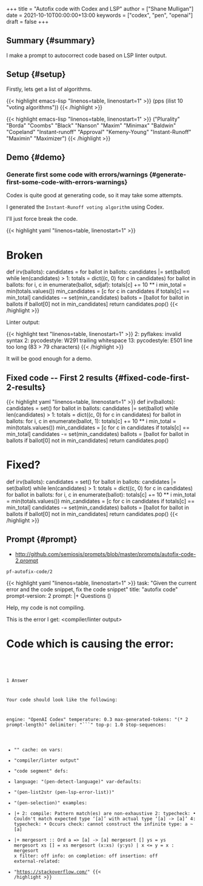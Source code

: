 +++
title = "Autofix code with Codex and LSP"
author = ["Shane Mulligan"]
date = 2021-10-10T00:00:00+13:00
keywords = ["codex", "pen", "openai"]
draft = false
+++

## Summary {#summary}

I make a prompt to autocorrect code based on
LSP linter output.


## Setup {#setup}

Firstly, lets get a list of algorithms.

{{< highlight emacs-lisp "linenos=table, linenostart=1" >}}
(pps (ilist 10 "voting algorithms"))
{{< /highlight >}}

{{< highlight emacs-lisp "linenos=table, linenostart=1" >}}
("Plurality"
 "Borda"
 "Coombs"
 "Black"
 "Nanson"
 "Maxim"
 "Minimax"
 "Baldwin"
 "Copeland"
 "Instant-runoff"
 "Approval"
 "Kemeny-Young"
 "Instant-Runoff"
 "Maximin"
 "Maximizer")
{{< /highlight >}}


## Demo {#demo}

<!-- Play on asciinema.com -->
<!-- <a title="asciinema recording" href="https://asciinema.org/a/FDnoqe5MgQ3ctjVylKSEbVm3U" target="_blank"><img alt="asciinema recording" src="https://asciinema.org/a/FDnoqe5MgQ3ctjVylKSEbVm3U.svg" /></a> -->
<!-- Play on the blog -->
<script src="https://asciinema.org/a/FDnoqe5MgQ3ctjVylKSEbVm3U.js" id="asciicast-FDnoqe5MgQ3ctjVylKSEbVm3U" async></script>


### Generate first some code with errors/warnings {#generate-first-some-code-with-errors-warnings}

Codex is quite good at generating code, so it
may take some attempts.

I generated the `Instant-Runoff voting algorithm` using Codex.

I'll just force break the code.

{{< highlight yaml "linenos=table, linenostart=1" >}}
# Broken
def irv(ballots):
    candidates =
    for ballot in ballots:
        candidates |= set(ballot)
    while len(candidates) > 1:
        totals = dict((c, 0) for c in candidates)
        for ballot in ballots:
            for i, c in enumerate(ballot, sdjaf):
                totals[c] += 10 ** i
        min_total = min(totals.values())
        min_candidates = [c for c in candidates if totals[c] == min_total]
        candidates -= set(min_candidates)
        ballots = [ballot for ballot in ballots if ballot[0] not in min_candidates]
    return candidates.pop()
{{< /highlight >}}

Linter output:

{{< highlight text "linenos=table, linenostart=1" >}}
2: pyflakes: invalid syntax
2: pycodestyle: W291 trailing whitespace
13: pycodestyle: E501 line too long (83 > 79 characters)
{{< /highlight >}}

It will be good enough for a demo.


## Fixed code -- First 2 results {#fixed-code-first-2-results}

{{< highlight yaml "linenos=table, linenostart=1" >}}
def irv(ballots):
    candidates = set()
    for ballot in ballots:
        candidates |= set(ballot)
    while len(candidates) > 1:
        totals = dict((c, 0) for c in candidates)
        for ballot in ballots:
            for i, c in enumerate(ballot, 1):
                totals[c] += 10 ** i
        min_total = min(totals.values())
        min_candidates = [c for c in candidates if totals[c] == min_total]
        candidates -= set(min_candidates)
        ballots = [ballot for ballot in ballots if ballot[0] not in min_candidates]
    return candidates.pop()


# Fixed?
def irv(ballots):
    candidates = set()
    for ballot in ballots:
        candidates |= set(ballot)
    while len(candidates) > 1:
        totals = dict((c, 0) for c in candidates)
        for ballot in ballots:
            for i, c in enumerate(ballot):
                totals[c] += 10 ** i
        min_total = min(totals.values())
        min_candidates = [c for c in candidates if totals[c] == min_total]
        candidates -= set(min_candidates)
        ballots = [ballot for ballot in ballots if ballot[0] not in min_candidates]
    return candidates.pop()
{{< /highlight >}}


## Prompt {#prompt}

-   <http://github.com/semiosis/prompts/blob/master/prompts/autofix-code-2.prompt>

`pf-autofix-code/2`

{{< highlight yaml "linenos=table, linenostart=1" >}}
task: "Given the current error and the code snippet, fix the code snippet"
title: "autofix code"
prompt-version: 2
prompt: |+
  Questions (<language>)

  Help, my code is not compiling.

  This is the error I get:
  <delim>
  <compiler/linter output>
  <delim>

  # Code which is causing the error:
  <delim>
  <code segment>
  <delim>

  1 Answer

  Your code should look like the following:
  <delim>

engine: "OpenAI Codex"
temperature: 0.3
max-generated-tokens: "(* 2 prompt-length)"
delimiter: "```"
top-p: 1.0
stop-sequences:
- "<delim>"
cache: on
vars:
- "compiler/linter output"
- "code segment"
defs:
- language: "(pen-detect-language)"
var-defaults:
- "(pen-list2str (pen-lsp-error-list))"
- "(pen-selection)"
examples:
- |+
    2: compile: Pattern match(es) are non-exhaustive
    2: typecheck: • Couldn't match expected type ‘[a]’ with actual type ‘[a] -> [a]’
    4: typecheck: • Occurs check: cannot construct the infinite type: a ~ [a]
- |+
    mergesort :: Ord a => [a] -> [a]
    mergesort [] ys = ys
    mergesort xs [] = xs
    mergesort (x:xs) (y:ys) | x <= y  = x : mergesort x
filter: off
info: on
completion: off
insertion: off
external-related:
- "https://stackoverflow.com/"
{{< /highlight >}}